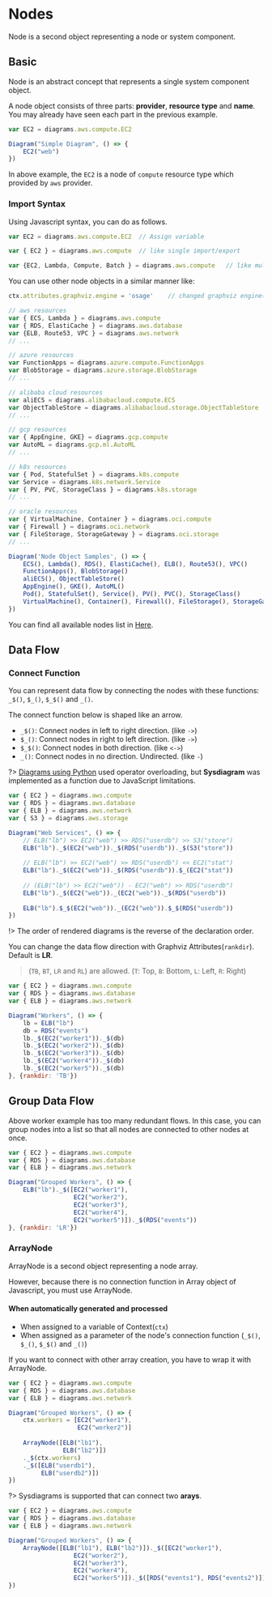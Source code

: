 # Nodes

Node is a second object representing a node or system component.

## Basic

Node is an abstract concept that represents a single system component object. 

A node object consists of three parts: **provider**, **resource type** and **name**. You may already have seen each part in the previous example.

```js
var EC2 = diagrams.aws.compute.EC2

Diagram("Simple Diagram", () => {
    EC2("web")
})	
```

In above example, the `EC2` is a node of `compute` resource type which provided by `aws` provider.

### Import Syntax

Using Javascript syntax, you can do as follows.

```javascript
var EC2 = diagrams.aws.compute.EC2	// Assign variable 

var { EC2 } = diagrams.aws.compute	// like single import/export

var {EC2, Lambda, Compute, Batch } = diagrams.aws.compute	// like multi import/export

```


You can use other node objects in a similar manner like:

```js
ctx.attributes.graphviz.engine = 'osage'	// changed graphviz engine('dot'(default) -> 'osage')

// aws resources
var { ECS, Lambda } = diagrams.aws.compute
var { RDS, ElastiCache } = diagrams.aws.database
var {ELB, Route53, VPC } = diagrams.aws.network
// ...

// azure resources
var FunctionApps = diagrams.azure.compute.FunctionApps
var BlobStorage = diagrams.azure.storage.BlobStorage
// ...

// alibaba cloud resources
var aliECS = diagrams.alibabacloud.compute.ECS
var ObjectTableStore = diagrams.alibabacloud.storage.ObjectTableStore
// ...

// gcp resources
var { AppEngine, GKE} = diagrams.gcp.compute
var AutoML = diagrams.gcp.ml.AutoML 
// ...

// k8s resources
var { Pod, StatefulSet } = diagrams.k8s.compute
var Service = diagrams.k8s.network.Service
var { PV, PVC, StorageClass } = diagrams.k8s.storage
// ...

// oracle resources
var { VirtualMachine, Container } = diagrams.oci.compute
var { Firewall } = diagrams.oci.network
var { FileStorage, StorageGateway } = diagrams.oci.storage
// ...

Diagram('Node Object Samples', () => {
	ECS(), Lambda(), RDS(), ElastiCache(), ELB(), Route53(), VPC()
	FunctionApps(), BlobStorage()
	aliECS(), ObjectTableStore()
	AppEngine(), GKE(), AutoML()
	Pod(), StatefulSet(), Service(), PV(), PVC(), StorageClass()
	VirtualMachine(), Container(), Firewall(), FileStorage(), StorageGateway()
})
```

You can find all available nodes list in [Here](nodes/onprem).

## Data Flow

### Connect Function
You can represent data flow by connecting the nodes with these functions: `_$()`, `$_()`, `$_$()`  and `_()`.

The connect function below is shaped like an arrow.

* `_$()`: Connect nodes in left to right direction. (like `->`)
* `$_()`: Connect nodes in right to left direction. (like `->`)
* `$_$()`: Connect nodes in both direction. (like `<->`)
* `_()`: Connect nodes in no direction. Undirected. (like `-`)

?> [Diagrams using Python](https://diagrams.mingrammer.com/) used operator overloading, but **Sysdiagram** was implemented as a function due to JavaScript limitations.

```js
var { EC2 } = diagrams.aws.compute
var { RDS } = diagrams.aws.database
var { ELB } = diagrams.aws.network
var { S3 } = diagrams.aws.storage

Diagram("Web Services", () => {
    // ELB("lb") >> EC2("web") >> RDS("userdb") >> S3("store")
	ELB("lb")._$(EC2("web"))._$(RDS("userdb"))._$(S3("store"))
	
    // ELB("lb") >> EC2("web") >> RDS("userdb") << EC2("stat")
	ELB("lb")._$(EC2("web"))._$(RDS("userdb")).$_(EC2("stat"))
	
    // (ELB("lb") >> EC2("web")) - EC2("web") >> RDS("userdb")
	ELB("lb")._$(EC2("web"))._(EC2("web"))._$(RDS("userdb"))
	
	ELB("lb").$_$(EC2("web"))._(EC2("web")).$_$(RDS("userdb"))
})	
```

!> The order of rendered diagrams is the reverse of the declaration order.

You can change the data flow direction with Graphviz Attributes(`rankdir`). Default is **LR**.

> (`TB`, `BT`, `LR` and `RL`) are allowed. (`T`: Top, `B`: Bottom, `L`: Left, `R`: Right)

```js
var { EC2 } = diagrams.aws.compute
var { RDS } = diagrams.aws.database
var { ELB } = diagrams.aws.network

Diagram("Workers", () => {
    lb = ELB("lb")
    db = RDS("events")
    lb._$(EC2("worker1"))._$(db)
    lb._$(EC2("worker2"))._$(db)
    lb._$(EC2("worker3"))._$(db)
    lb._$(EC2("worker4"))._$(db)
    lb._$(EC2("worker5"))._$(db)
}, {rankdir: 'TB'})
```

## Group Data Flow

Above worker example has too many redundant flows. In this case, you can group nodes into a list so that all nodes are connected to other nodes at once.

```js
var { EC2 } = diagrams.aws.compute
var { RDS } = diagrams.aws.database
var { ELB } = diagrams.aws.network

Diagram("Grouped Workers", () => {
    ELB("lb")._$([EC2("worker1"),
                  EC2("worker2"),
                  EC2("worker3"),
                  EC2("worker4"),
                  EC2("worker5")])._$(RDS("events"))
}, {rankdir: 'LR'})
```

### ArrayNode

ArrayNode is a second object representing a node array.

However, because there is no connection function in Array object of Javascript, you must use ArrayNode.

#### When automatically generated and processed
- When assigned to a variable of Context(`ctx`)
- When assigned as a parameter of the node's connection function (`_$()`, `$_()`, `$_$()`  and `_()`)

If you want to connect with other array creation, you have to wrap it with ArrayNode.

```js
var { EC2 } = diagrams.aws.compute
var { RDS } = diagrams.aws.database
var { ELB } = diagrams.aws.network

Diagram("Grouped Workers", () => {
    ctx.workers = [EC2("worker1"),
                   EC2("worker2")]
	
	ArrayNode([ELB("lb1"), 
			   ELB("lb2")])
	._$(ctx.workers)
	._$([ELB("userdb1"), 
		 ELB("userdb2")])
})
```

?> Sysdiagrams is supported that can connect two **arays**.<br>

```js
var { EC2 } = diagrams.aws.compute
var { RDS } = diagrams.aws.database
var { ELB } = diagrams.aws.network

Diagram("Grouped Workers", () => {
    ArrayNode([ELB("lb1"), ELB("lb2")])._$([EC2("worker1"),
                  EC2("worker2"),
                  EC2("worker3"),
                  EC2("worker4"),
                  EC2("worker5")])._$([RDS("events1"), RDS("events2")])
})
```
